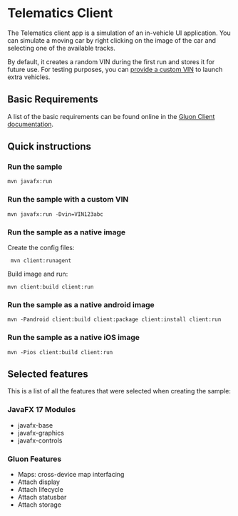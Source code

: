 # Telematics Client

The Telematics client app is a simulation of an in-vehicle UI application. You can simulate a moving car by
right clicking on the image of the car and selecting one of the available tracks.

By default, it creates a random VIN during the first run and stores it for future use. For testing purposes,
you can [provide a custom VIN](#run-the-sample-with-a-custom-vin) to launch extra vehicles.

## Basic Requirements

A list of the basic requirements can be found online in the [Gluon Client documentation](https://docs.gluonhq.com/client/#_requirements).

## Quick instructions

### Run the sample

    mvn javafx:run

### Run the sample with a custom VIN

    mvn javafx:run -Dvin=VIN123abc

### Run the sample as a native image

Create the config files:

     mvn client:runagent

 Build image and run:
 
    mvn client:build client:run

### Run the sample as a native android image

    mvn -Pandroid client:build client:package client:install client:run

### Run the sample as a native iOS image

    mvn -Pios client:build client:run

## Selected features

This is a list of all the features that were selected when creating the sample:

### JavaFX 17 Modules

 - javafx-base
 - javafx-graphics
 - javafx-controls

### Gluon Features

 - Maps: cross-device map interfacing
 - Attach display
 - Attach lifecycle
 - Attach statusbar
 - Attach storage
